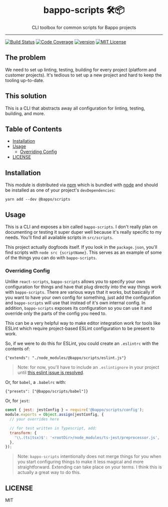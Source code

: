 <div align="center">
<h1>bappo-scripts 🛠📦</h1>

<p>CLI toolbox for common scripts for Bappo projects</p>
</div>

<hr />

[![Build Status][build-badge]][build]
[![Code Coverage][coverage-badge]][coverage]
[![version][version-badge]][package] [![MIT License][license-badge]][license]

## The problem

We need to set up linting, testing, building for every project (platform and
customer projects). It's tedious to set up a new project and hard to keep the
tooling up-to-date.

## This solution

This is a CLI that abstracts away all configuration for linting, testing,
building, and more.

## Table of Contents

<!-- START doctoc generated TOC please keep comment here to allow auto update -->
<!-- DON'T EDIT THIS SECTION, INSTEAD RE-RUN doctoc TO UPDATE -->

- [Installation](#installation)
- [Usage](#usage)
  - [Overriding Config](#overriding-config)
- [LICENSE](#license)

<!-- END doctoc generated TOC please keep comment here to allow auto update -->

## Installation

This module is distributed via [npm][npm] which is bundled with [node][node] and
should be installed as one of your project's `devDependencies`:

```
yarn add --dev @bappo/scripts
```

## Usage

This is a CLI and exposes a bin called `bappo-scripts`. I don't really plan on
documenting or testing it super duper well because it's really specific to my
needs. You'll find all available scripts in `src/scripts`.

This project actually dogfoods itself. If you look in the `package.json`, you'll
find scripts with `node src {scriptName}`. This serves as an example of some of
the things you can do with `bappo-scripts`.

### Overriding Config

Unlike `react-scripts`, `bappo-scripts` allows you to specify your own
configuration for things and have that plug directly into the way things work
with `bappo-scripts`. There are various ways that it works, but basically if you
want to have your own config for something, just add the configuration and
`bappo-scripts` will use that instead of it's own internal config. In addition,
`bappo-scripts` exposes its configuration so you can use it and override only
the parts of the config you need to.

This can be a very helpful way to make editor integration work for tools like
ESLint which require project-based ESLint configuration to be present to work.

So, if we were to do this for ESLint, you could create an `.eslintrc` with the
contents of:

```
{"extends": "./node_modules/@bappo/scripts/eslint.js"}
```

> Note: for now, you'll have to include an `.eslintignore` in your project until
> [this eslint issue is resolved](https://github.com/eslint/eslint/issues/9227).

Or, for `babel`, a `.babelrc` with:

```
{"presets": ["@bappo/scripts/babel"]}
```

Or, for `jest`:

```javascript
const { jest: jestConfig } = require('@bappo/scripts/config');
module.exports = Object.assign(jestConfig, {
  // your overrides here

  // for test written in Typescript, add:
  transform: {
    '\\.(ts|tsx)$': '<rootDir>/node_modules/ts-jest/preprocessor.js',
  },
});
```

> Note: `bappo-scripts` intentionally does not merge things for you when you
> start configuring things to make it less magical and more straightforward.
> Extending can take place on your terms. I think this is actually a great way
> to do this.

## LICENSE

MIT

[npm]: https://www.npmjs.com/
[node]: https://nodejs.org
[build-badge]: https://img.shields.io/travis/bappogroup/bappo-scripts.svg?style=flat-square
[build]: https://travis-ci.org/bappogroup/bappo-scripts
[coverage-badge]: https://img.shields.io/codecov/c/github/bappogroup/bappo-scripts.svg?style=flat-square
[coverage]: https://codecov.io/github/bappogroup/bappo-scripts
[version-badge]: https://img.shields.io/npm/v/@bappo/scripts.svg?style=flat-square
[package]: https://www.npmjs.com/package/@bappo/scripts
[license-badge]: https://img.shields.io/npm/l/@bappo/scripts.svg?style=flat-square
[license]: https://github.com/bappogroup/bappo-scripts/blob/master/LICENSE
